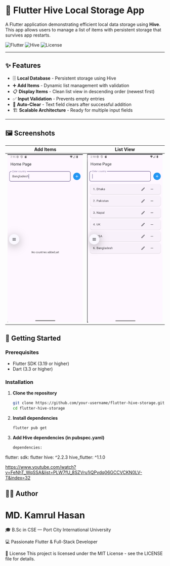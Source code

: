 # 🐝 Flutter Hive Local Storage App

A Flutter application demonstrating efficient local data storage using **Hive**. This app allows users to manage a list of items with persistent storage that survives app restarts.

![Flutter](https://img.shields.io/badge/Flutter-3.19+-02569B?logo=flutter)
![Hive](https://img.shields.io/badge/Hive-2.2.3-FF4088)
![License](https://img.shields.io/badge/License-MIT-green)

---

## ✨ Features

- 🗄️ **Local Database** - Persistent storage using Hive
- ➕ **Add Items** - Dynamic list management with validation
- 📋 **Display Items** - Clean list view in descending order (newest first)
- ✅ **Input Validation** - Prevents empty entries
- 🧹 **Auto-Clear** - Text field clears after successful addition
- 🏗️ **Scalable Architecture** - Ready for multiple input fields

---

## 🖼️ Screenshots

| Add Items | List View |
|-----------|-----------|
| <img src="https://github.com/kamrul-CSE-official/flutter_hive/blob/main/lib/assets/images/1.png?raw=true" width="300"> | <img src="https://github.com/kamrul-CSE-official/flutter_hive/blob/main/lib/assets/images/2.png?raw=true" width="300"> |


## 🚀 Getting Started

### Prerequisites
- Flutter SDK (3.19 or higher)
- Dart (3.3 or higher)

### Installation

1. **Clone the repository**
   ```bash
   git clone https://github.com/your-username/flutter-hive-storage.git
   cd flutter-hive-storage

2. **Install dependencies**
    ```bash
    flutter pub get

3. **Add Hive dependencies (in pubspec.yaml)**
    ```bash
    dependencies:
  flutter:
    sdk: flutter
  hive: ^2.2.3
  hive_flutter: ^1.1.0
  
https://www.youtube.com/watch?v=FeNhT_WqSSA&list=PLW7fU_8SZVru1iQPvdq06GCCVCKN0LV-T&index=32

 ## 👨‍💻 Author
 # MD. Kamrul Hasan

🎓 B.Sc in CSE — Port City International University

💻 Passionate Flutter & Full-Stack Developer


📄 License
This project is licensed under the MIT License - see the LICENSE file for details.